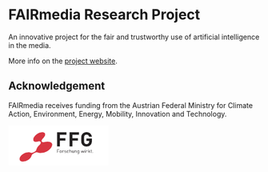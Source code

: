 # FAIRmedia Research Project

An innovative project for the fair and trustworthy use of artificial intelligence in the media.

More info on the [project website](https://www.joanneum.at/digital/en/projects/fairmedia/).

## Acknowledgement

FAIRmedia receives funding from the Austrian Federal Ministry for Climate Action, Environment, Energy, Mobility, Innovation and Technology.

<img src="ffg_logo.png" width="200"/>
